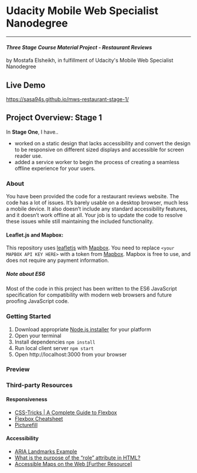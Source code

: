 # Udacity Mobile Web Specialist Nanodegree
---
#### _Three Stage Course Material Project - Restaurant Reviews_
by Mostafa Elsheikh, in fulfillment of Udacity's Mobile Web Specialist Nanodegree

## Live Demo

https://sasa94s.github.io/mws-restaurant-stage-1/

## Project Overview: Stage 1

In **Stage One**, I have..
- worked on a static design that lacks accessibility and convert the design to be responsive on different sized displays and accessible for screen reader use. 
- added a service worker to begin the process of creating a seamless offline experience for your users.

### About

You have been provided the code for a restaurant reviews website. The code has a lot of issues. It’s barely usable on a desktop browser, much less a mobile device. It also doesn’t include any standard accessibility features, and it doesn’t work offline at all. Your job is to update the code to resolve these issues while still maintaining the included functionality. 

#### Leaflet.js and Mapbox:

This repository uses [leafletjs](https://leafletjs.com/) with [Mapbox](https://www.mapbox.com/).
You need to replace `<your MAPBOX API KEY HERE>` with a token from [Mapbox](https://www.mapbox.com/). Mapbox is free to use, and does not require any payment information. 

##### Note about ES6

Most of the code in this project has been written to the ES6 JavaScript specification for compatibility with modern web browsers and future proofing JavaScript code.

### Getting Started

1. Download appropriate [Node.js installer](https://nodejs.org/en/download/) for your platform
2. Open your terminal
3. Install dependencies `npm install`
4. Run local client server `npm start`
5. Open http://localhost:3000 from your browser


### Preview


### Third-party Resources
#### Responsiveness
- [CSS-Tricks | A Complete Guide to Flexbox](https://css-tricks.com/snippets/css/a-guide-to-flexbox/)
- [Flexbox Cheatsheet](https://yoksel.github.io/flex-cheatsheet/)
- [Picturefill](https://github.com/scottjehl/picturefill)
#### Accessibility
- [ARIA Landmarks Example](https://www.w3.org/TR/2018/NOTE-wai-aria-practices-1.1-20180726/examples/landmarks/)
- [What is the purpose of the “role” attribute in HTML?](https://stackoverflow.com/questions/10403138/what-is-the-purpose-of-the-role-attribute-in-html?rq=1)
- [Accessible Maps on the Web [Further Resource]](https://equalentry.com/accessible-maps-on-the-web/)